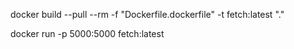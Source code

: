 docker build --pull --rm -f "Dockerfile.dockerfile" -t fetch:latest "."

docker run -p 5000:5000 fetch:latest